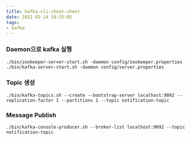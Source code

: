```yaml
---
title: kafka-cli-cheat-sheet
date: 2021-02-14 18:35:02
tags:
- kafka
---
```

### Daemon으로 kafka 실행
```shell
./bin/zookeeper-server-start.sh -daemon config/zookeeper.properties
./bin/kafka-server-start.sh -daemon config/server.properties
```

### Topic 생성
```shell
./bin/kafka-topics.sh --create --bootstrap-server localhost:9092 --replication-factor 1 --partitions 1 --topic notification-topic
```

### Message Publish
```shell
./bin/kafka-console-producer.sh --broker-list localhost:9092 --topic notification-topic
```
